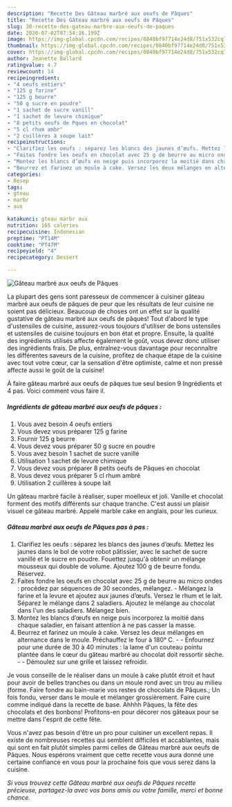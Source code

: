 ```yaml
---
description: "Recette Des Gâteau marbré aux oeufs de Pâques"
title: "Recette Des Gâteau marbré aux oeufs de Pâques"
slug: 30-recette-des-gateau-marbre-aux-oeufs-de-paques
date: 2020-07-02T07:54:16.199Z
image: https://img-global.cpcdn.com/recipes/0840bf97714e24d8/751x532cq70/gateau-marbre-aux-oeufs-de-paques-photo-principale-de-la-recette.jpg
thumbnail: https://img-global.cpcdn.com/recipes/0840bf97714e24d8/751x532cq70/gateau-marbre-aux-oeufs-de-paques-photo-principale-de-la-recette.jpg
cover: https://img-global.cpcdn.com/recipes/0840bf97714e24d8/751x532cq70/gateau-marbre-aux-oeufs-de-paques-photo-principale-de-la-recette.jpg
author: Jeanette Ballard
ratingvalue: 4.7
reviewcount: 14
recipeingredient:
- "4 oeufs entiers"
- "125 g farine"
- "125 g beurre"
- "50 g sucre en poudre"
- "1 sachet de sucre vanill"
- "1 sachet de levure chimique"
- "8 petits oeufs de Pques en chocolat"
- "5 cl rhum ambr"
- "2 cuillères à soupe lait"
recipeinstructions:
- "Clarifiez les oeufs : séparez les blancs des jaunes d’œufs. Mettez les jaunes dans le bol de votre robot pâtissier, avec le sachet de sucre vanillé et le sucre en poudre. Fouettez jusqu&#39;à obtenir un mélange mousseux qui double de volume. Ajoutez 100 g de beurre fondu. Réservez."
- "Faites fondre les oeufs en chocolat avec 25 g de beurre au micro ondes : procédez par séquences de 30 secondes, mélangez.  Mélangez la farine et la levure et ajoutez aux jaunes d’œufs. Versez le rhum et le lait. Séparez le mélange dans 2 saladiers. Ajoutez le mélange au chocolat dans l&#39;un des saladiers. Mélangez bien."
- "Montez les blancs d’œufs en neige puis incorporez la moitié dans chaque saladier, en faisant attention à ne pas casser la masse."
- "Beurrez et farinez un moule à cake. Versez les deux mélanges en alternance dans le moule. Préchauffez le four à 180° C.  Enfournez pour une durée de 30 à 40 minutes : la lame d&#39;un couteau pointu plantée dans le cœur du gâteau marbré au chocolat doit ressortir sèche.  Démoulez sur une grille et laissez refroidir."
categories:
- Resep
tags:
- gteau
- marbr
- aux

katakunci: gteau marbr aux 
nutrition: 165 calories
recipecuisine: Indonesian
preptime: "PT14M"
cooktime: "PT47M"
recipeyield: "4"
recipecategory: Dessert

---
```



![Gâteau marbré aux oeufs de Pâques](https://img-global.cpcdn.com/recipes/0840bf97714e24d8/751x532cq70/gateau-marbre-aux-oeufs-de-paques-photo-principale-de-la-recette.jpg)

La plupart des gens sont paresseux de commencer à cuisiner gâteau marbré aux oeufs de pâques de peur que les résultats de leur cuisine ne soient pas délicieux. Beaucoup de choses ont un effet sur la qualité gustative de gâteau marbré aux oeufs de pâques! Tout d'abord le type d'ustensiles de cuisine, assurez-vous toujours d'utiliser de bons ustensiles et ustensiles de cuisine toujours en bon état et propre. Ensuite, la qualité des ingrédients utilisés affecte également le goût, vous devez donc utiliser des ingrédients frais. De plus, entraînez-vous davantage pour reconnaître les différentes saveurs de la cuisine, profitez de chaque étape de la cuisine avec tout votre cœur, car la sensation d'être optimiste, calme et non pressé affecte aussi le goût de la cuisine!

<!--inarticleads1-->

À faire gâteau marbré aux oeufs de pâques tue seul besion 9 Ingrédients et 4 pas. Voici comment vous faire il.

##### Ingrédients de gâteau marbré aux oeufs de pâques :

1. Vous avez besoin 4 oeufs entiers
1. Vous devez vous préparer 125 g farine
1. Fournir 125 g beurre
1. Vous devez vous préparer 50 g sucre en poudre
1. Vous avez besoin 1 sachet de sucre vanillé
1. Utilisation 1 sachet de levure chimique
1. Vous devez vous préparer 8 petits oeufs de Pâques en chocolat
1. Vous devez vous préparer 5 cl rhum ambré
1. Utilisation 2 cuillères à soupe lait


Un gâteau marbré facile à réaliser, super moelleux et joli. Vanille et chocolat forment des motifs différents sur chaque tranche. C&#39;est aussi un plaisir visuel ce gâteau marbré. Appelé marble cake en anglais, pour les curieux. 

<!--inarticleads2-->

##### Gâteau marbré aux oeufs de Pâques pas à pas :

1. Clarifiez les oeufs : séparez les blancs des jaunes d’œufs. Mettez les jaunes dans le bol de votre robot pâtissier, avec le sachet de sucre vanillé et le sucre en poudre. Fouettez jusqu&#39;à obtenir un mélange mousseux qui double de volume. Ajoutez 100 g de beurre fondu. Réservez.
1. Faites fondre les oeufs en chocolat avec 25 g de beurre au micro ondes : procédez par séquences de 30 secondes, mélangez. -  Mélangez la farine et la levure et ajoutez aux jaunes d’œufs. Versez le rhum et le lait. Séparez le mélange dans 2 saladiers. Ajoutez le mélange au chocolat dans l&#39;un des saladiers. Mélangez bien.
1. Montez les blancs d’œufs en neige puis incorporez la moitié dans chaque saladier, en faisant attention à ne pas casser la masse.
1. Beurrez et farinez un moule à cake. Versez les deux mélanges en alternance dans le moule. Préchauffez le four à 180° C. -  - Enfournez pour une durée de 30 à 40 minutes : la lame d&#39;un couteau pointu plantée dans le cœur du gâteau marbré au chocolat doit ressortir sèche. -  - Démoulez sur une grille et laissez refroidir.


Je vous conseille de le réaliser dans un moule à cake plutôt étroit et haut pour avoir de belles tranches ou dans un moule rond avec un trou au milieu (forme. Faire fondre au bain-marie vos restes de chocolats de Pâques.; Un fois fondu, verser dans le moule et mélanger grossièrement. Faire cuire comme indiqué dans la recette de base. Ahhhh Pâques, la fête des chocolats et des bonbons! Profitons-en pour décorer nos gâteaux pour se mettre dans l&#39;esprit de cette fête. 

<!--inarticleads1-->

<p>
Vous n'avez pas besoin d'être un pro pour cuisiner un excellent repas. Il existe de nombreuses recettes qui semblent difficiles et accablantes, mais qui sont en fait plutôt simples parmi celles de Gâteau marbré aux oeufs de Pâques. Nous espérons vraiment que cette recette vous aura donné une certaine confiance en vous pour la prochaine fois que vous serez dans la cuisine.
</p>

<p>
<i>Si vous trouvez cette Gâteau marbré aux oeufs de Pâques recette précieuse, partagez-la avec vos bons amis ou votre famille, merci et bonne chance.</i>
</p>
